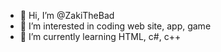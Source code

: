 - 👋 Hi, I’m @ZakiTheBad
- 👀 I’m interested in coding web site, app, game
- 🌱 I’m currently learning HTML, c#, c++

<!---
ZakiTheBad/ZakiTheBad is a ✨ special ✨ repository because its `README.md` (this file) appears on your GitHub profile.
You can click the Preview link to take a look at your changes.
--->
